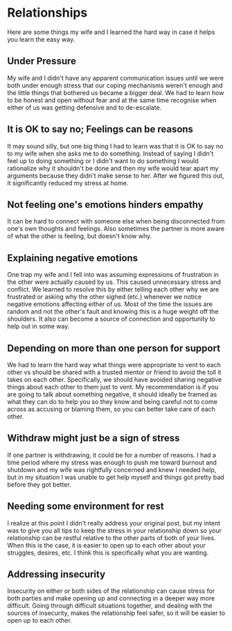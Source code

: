 # Relationships

Here are some things my wife and I learned the hard way in case it helps you learn the easy way.


## Under Pressure

My wife and I didn't have any apparent communication issues until we were both under enough stress that our coping mechanisms weren't enough and the little things that bothered us became a bigger deal. We had to learn how to be honest and open without fear and at the same time recognise when either of us was getting defensive and to de-escalate.


## It is OK to say no; Feelings can be reasons

It may sound silly, but one big thing I had to learn was that it is OK to say no to my wife when she asks me to do something. Instead of saying I didn't feel up to doing something or I didn't want to do something I would rationalize why it shouldn't be done and then my wife would tear apart my arguments because they didn't make sense to her. After we figured this out, it significantly reduced my stress at home.


## Not feeling one's emotions hinders empathy

It can be hard to connect with someone else when being disconnected from one's own thoughts and feelings. Also sometimes the partner is more aware of what the other is feeling, but doesn't know why.


## Explaining negative emotions

One trap my wife and I fell into was assuming expressions of frustration in the other were actually caused by us. This caused unnecessary stress and conflict. We learned to resolve this by either telling each other why we are frustrated or asking why the other sighed (etc.) whenever we notice negative emotions affecting either of us. Most of the time the issues are random and not the other's fault and knowing this is a huge weight off the shoulders. It also can become a source of connection and opportunity to help out in some way.


## Depending on more than one person for support

We had to learn the hard way what things were appropriate to vent to each other vs should be shared with a trusted mentor or friend to avoid the toll it takes on each other. Specifically, we should have avoided sharing negative things about each other to them just to vent. My recommendation is if you are going to talk about something negative, it should ideally be framed as what they can do to help you so they know and being careful not to come across as accusing or blaming them, so you can better take care of each other.


## Withdraw might just be a sign of stress

If one partner is withdrawing, it could be for a number of reasons. I had a time period where my stress was enough to push me toward burnout and shutdown and my wife was rightfully concerned and knew I needed help, but in my situation I was unable to get help myself and things got pretty bad before they got better.


## Needing some environment for rest

I realize at this point I didn't really address your original post, but my intent was to give you all tips to keep the stress in your relationship down so your relationship can be restful relative to the other parts of both of your lives. When this is the case, it is easier to open up to each other about your struggles, desires, etc. I think this is specifically what you are wanting.


## Addressing insecurity

Insecurity on either or both sides of the relationship can cause stress for both parties and make opening up and connecting in a deeper way more difficult. Going through difficult situations together, and dealing with the sources of insecurity, makes the relationship feel safer, so it will be easier to open up to each other.
